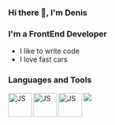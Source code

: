 ### Hi there 👋, I'm Denis

### I'm a FrontEnd Developer
- I like to write code
- I love fast cars 

### Languages and Tools

<img src="https://img.icons8.com/color/48/000000/javascript--v1.png"/>
<img align="left" alt="JS" width="48px" src="https://www.flaticon.com/premium-icon/react_1183621?term=react&related_id=1183621">
<img align="left" alt="JS" width="48px" src="https://www.flaticon.com/free-icon/html-5_919827?term=html5&page=1&position=13&page=1&position=13&related_id=919827&origin=search">
<img align="left" alt="JS" width="48px" src="https://www.flaticon.com/free-icon/css_919826?term=css3&page=1&position=4&page=1&position=4&related_id=919826&origin=search">
